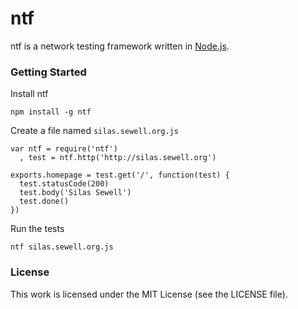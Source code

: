 ntf
===

ntf is a network testing framework written in [Node.js](http://nodejs.org/).

### Getting Started

Install ntf

    npm install -g ntf

Create a file named `silas.sewell.org.js`

    var ntf = require('ntf')
      , test = ntf.http('http://silas.sewell.org')

    exports.homepage = test.get('/', function(test) {
      test.statusCode(200)
      test.body('Silas Sewell')
      test.done()
    })

Run the tests

    ntf silas.sewell.org.js

### License

This work is licensed under the MIT License (see the LICENSE file).
